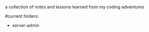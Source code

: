 a collection of notes and lessons learned from my coding adventures

#current folders:
 - server-admin
